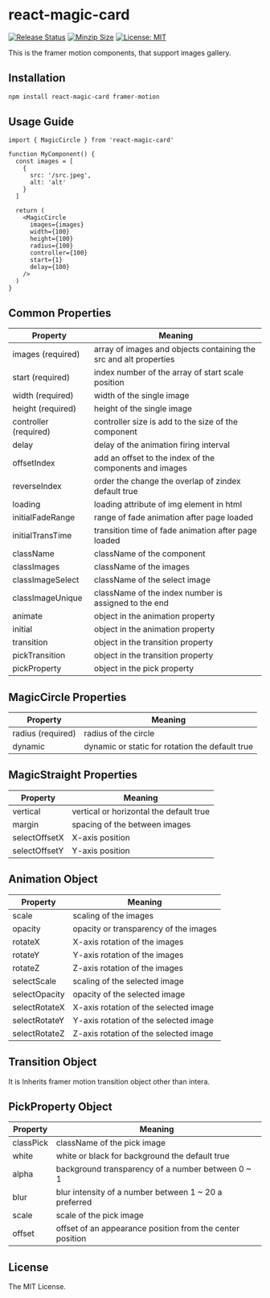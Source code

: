 # react-magic-card

[![Release Status](https://img.shields.io/github/release/su-pull/react-magic-card.svg)](https://github.com/su-pull/react-magic-card/releases/latest)
[![Minzip Size](https://img.shields.io/bundlephobia/minzip/react-magic-card)](https://bundlephobia.com/package/react-magic-card)
[![License: MIT](https://img.shields.io/badge/License-MIT-blue.svg)](https://opensource.org/licenses/MIT)

This is the framer motion components, that support images gallery.

## Installation

```sh
npm install react-magic-card framer-motion
```

## Usage Guide

```tsx
import { MagicCircle } from 'react-magic-card'

function MyComponent() {
  const images = [
    {
      src: '/src.jpeg',
      alt: 'alt'
    }
  ]

  return (
    <MagicCircle
      images={images}
      width={100}
      height={100}
      radius={100}
      controller={100}
      start={1}
      delay={100}
    />
  )
}
```

## Common Properties

| Property              | Meaning                                                           |
| --------------------- | ----------------------------------------------------------------- |
| images (required)     | array of images and objects containing the src and alt properties |
| start (required)      | index number of the array of start scale position                 |
| width (required)      | width of the single image                                         |
| height (required)     | height of the single image                                        |
| controller (required) | controller size is add to the size of the component               |
| delay                 | delay of the animation firing interval                            |
| offsetIndex           | add an offset to the index of the components and images           |
| reverseIndex          | order the change the overlap of zindex default true               |
| loading               | loading attribute of img element in html                          |
| initialFadeRange      | range of fade animation after page loaded                         |
| initialTransTime      | transition time of fade animation after page loaded               |
| className             | className of the component                                        |
| classImages           | className of the images                                           |
| classImageSelect      | className of the select image                                     |
| classImageUnique      | className of the index number is assigned to the end              |
| animate               | object in the animation property                                  |
| initial               | object in the animation property                                  |
| transition            | object in the transition property                                 |
| pickTransition        | object in the transition property                                 |
| pickProperty          | object in the pick property                                       |

## MagicCircle Properties

| Property          | Meaning                                         |
| ----------------- | ----------------------------------------------- |
| radius (required) | radius of the circle                            |
| dynamic           | dynamic or static for rotation the default true |

## MagicStraight Properties

| Property      | Meaning                                 |
| ------------- | --------------------------------------- |
| vertical      | vertical or horizontal the default true |
| margin        | spacing of the between images           |
| selectOffsetX | X-axis position                         |
| selectOffsetY | Y-axis position                         |

## Animation Object

| Property      | Meaning                               |
| ------------- | ------------------------------------- |
| scale         | scaling of the images                 |
| opacity       | opacity or transparency of the images |
| rotateX       | X-axis rotation of the images         |
| rotateY       | Y-axis rotation of the images         |
| rotateZ       | Z-axis rotation of the images         |
| selectScale   | scaling of the selected image         |
| selectOpacity | opacity of the selected image         |
| selectRotateX | X-axis rotation of the selected image |
| selectRotateY | Y-axis rotation of the selected image |
| selectRotateZ | Z-axis rotation of the selected image |

## Transition Object

It is Inherits framer motion transition object other than intera.

## PickProperty Object

| Property  | Meaning                                                   |
| --------- | --------------------------------------------------------- |
| classPick | className of the pick image                               |
| white     | white or black for background the default true            |
| alpha     | background transparency of a number between 0 ~ 1         |
| blur      | blur intensity of a number between 1 ~ 20 a preferred     |
| scale     | scale of the pick image                                   |
| offset    | offset of an appearance position from the center position |

## License

The MIT License.
